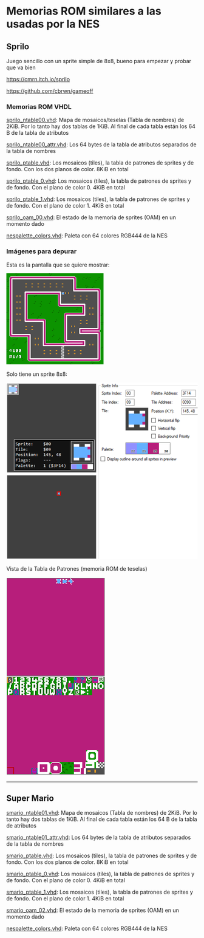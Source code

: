# Memorias ROM similares a las usadas por la NES

## Sprilo

Juego sencillo con un sprite simple de 8x8, bueno para empezar y probar que va bien

https://cmrn.itch.io/sprilo

https://github.com/cbrwn/gameoff

### Memorias ROM VHDL


[sprilo_ntable00.vhd](00/vhd/sprilo_ntable_00.vhd): Mapa de mosaicos/teselas (Tabla de nombres) de 2KiB. Por lo tanto hay dos tablas de 1KiB. Al final de cada tabla están los 64 B de la tabla de atributos

[sprilo_ntable00_attr.vhd](00/vhd/sprilo_ntable_00_attr.vhd): Los 64 bytes de la tabla de atributos separados de la tabla de nombres

[sprilo_ptable.vhd](00/vhd/sprilo_ptable.vhd): Los mosaicos (tiles), la tabla de patrones de sprites y de fondo. Con los dos planos de color. 8KiB en total

[sprilo_ptable_0.vhd](00/vhd/sprilo_ptable_0.vhd): Los mosaicos (tiles), la tabla de patrones de sprites y de fondo. Con el plano de color 0. 4KiB en total

[sprilo_ptable_1.vhd](00/vhd/sprilo_ptable_1.vhd): Los mosaicos (tiles), la tabla de patrones de sprites y de fondo. Con el plano de color 1. 4KiB en total

[sprilo_oam_00.vhd](00/vhd/sprilo_oam_00.vhd): El estado de la memoria de sprites (OAM) en un momento dado

[nespalette_colors.vhd](../nespalette_colors.vhd): Paleta con 64 colores RGB444 de la NES

### Imágenes para depurar

Esta es la pantalla que se quiere mostrar:

![Pantalla que se quiere mostrar](sprilo_screen_00.png)

Solo tiene un sprite 8x8:

![Informacion del sprite](sprilo_sprite_info_00.png)

Vista de la Tabla de Patrones (memoria ROM de teselas)

![Memoria ROM de teselas](sprilo_pattern_view.png)


---

## Super Mario

[smario_ntable01.vhd](smario_ntable01.vhd): Mapa de mosaicos (Tabla de nombres) de 2KiB. Por lo tanto hay dos tablas de 1KiB. Al final de cada tabla están los 64 B de la tabla de atributos

[smario_ntable01_attr.vhd](smario_ntable01_attr.vhd): Los 64 bytes de la tabla de atributos separados de la tabla de nombres

[smario_ptable.vhd](smario_ptable.vhd): Los mosaicos (tiles), la tabla de patrones de sprites y de fondo. Con los dos planos de color. 8KiB en total

[smario_ptable_0.vhd](smario_ptable_0.vhd): Los mosaicos (tiles), la tabla de patrones de sprites y de fondo. Con el plano de color 0. 4KiB en total

[smario_ptable_1.vhd](smario_ptable_1.vhd): Los mosaicos (tiles), la tabla de patrones de sprites y de fondo. Con el plano de color 1. 4KiB en total

[smario_oam_02.vhd](smario_oam_02.vhd): El estado de la memoria de sprites (OAM) en un momento dado

[nespalette_colors.vhd](nespalette_colors.vhd): Paleta con 64 colores RGB444 de la NES
